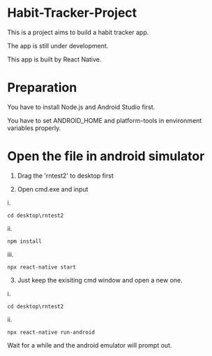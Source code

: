 # Habit-Tracker-Project

This is a project aims to build a habit tracker app.

The app is still under development.

This app is built by React Native.

# Preparation

You have to install Node.js and Android Studio first.

You have to set ANDROID_HOME and platform-tools in environment variables properly.

# Open the file in android simulator

1. Drag the 'rntest2' to desktop first

2. Open cmd.exe and input

i. 

```
cd desktop\rntest2
```
ii. 

```
npm install
```
iii. 

```
npx react-native start
```

3. Just keep the exisiting cmd window and open a new one.

i. 

```
cd desktop\rntest2
```

ii. 

```
npx react-native run-android
```

Wait for a while and the android emulator will prompt out.
